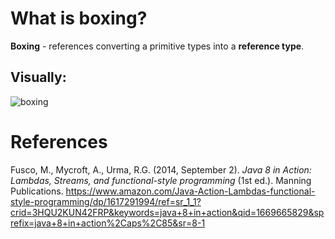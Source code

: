 # What is boxing? 

**Boxing** - references converting a primitive types into a **reference type**. 

## Visually: 
![boxing](https://user-images.githubusercontent.com/109105989/204387924-dd895279-746f-4345-aa00-3e13daa30e5d.png)



# References 
Fusco, M., Mycroft, A., Urma, R.G. (2014, September 2). *Java 8 in Action: Lambdas, Streams, and functional-style programming* (1st ed.). Manning Publications. <https://www.amazon.com/Java-Action-Lambdas-functional-style-programming/dp/1617291994/ref=sr_1_1?crid=3HQU2KUN42FRP&keywords=java+8+in+action&qid=1669665829&sprefix=java+8+in+action%2Caps%2C85&sr=8-1> 
